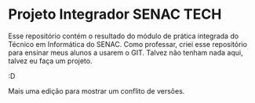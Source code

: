# Projeto Integrador SENAC TECH

Esse repositório contém o resultado do módulo de prática integrada do Técnico em Informática do SENAC.
Como professar, criei esse repositório para ensinar meus alunos a usarem o GIT.
Talvez não tenham nada aqui, talvez eu faça um projeto.

:D


Mais uma edição para mostrar um conflito de versões.